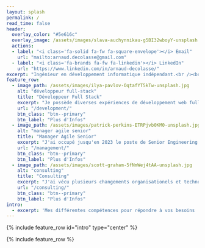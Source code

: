 ```yaml
---
layout: splash
permalink: /
read_time: false
header:
  overlay_color: "#5e616c"
  overlay_image: /assets/images/slava-auchynnikau-g5BI32wboyY-unsplash.jpg
  actions:
  - label: "<i class='fa-solid fa-fw fa-square-envelope'></i> Email"
    url: "mailto:arnaud.decolasse@gmail.com"
  - label: "<i class='fa-brands fa-fw fa-linkedin'></i> LinkedIn"
    url: "https://www.linkedin.com/in/arnaud-decolasse/"
excerpt: "Ingénieur en développement informatique indépendant.<br /><br />15 ans d'expérience au sein de groupes tel qu'Expedia et Bouygues Telecom, en tant que développeur et manager.<br />"
feature_row:
  - image_path: /assets/images/ilya-pavlov-OqtafYT5kTw-unsplash.jpg
    alt: "développeur full-stack"
    title: "Développeur Full Stack"
    excerpt: "Je possède diverses expériences de développement web full stack, avec une spécialisation sur la partie back-end et les technologies APIs, y compris sur le Cloud."
    url: "/development/"
    btn_class: "btn--primary"
    btn_label: "Plus d'Infos"
  - image_path: /assets/images/patrick-perkins-ETRPjvb0KM0-unsplash.jpg
    alt: "manager agile senior"
    title: "Manager Agile Senior"
    excerpt: "J'ai occupé jusqu'en 2023 le poste de Senior Engineering Manager, utilisant les méthodes Agile pour organiser des équipes de développement poylvalentes."
    url: "/management/"
    btn_class: "btn--primary"    
    btn_label: "Plus d'Infos"
  - image_path: /assets/images/scott-graham-5fNmWej4tAA-unsplash.jpg
    alt: "consulting"
    title: "Consulting"
    excerpt: "J'ai vécu plusieurs changements organisationels et technologiques durant ma carrière, tout en prenant part aux choix structurants impactant les équipes."
    url: "/consulting/"
    btn_class: "btn--primary"    
    btn_label: "Plus d'Infos"
intro:
  - excerpt: 'Mes différentes compétences pour répondre à vos besoins :'
---
```


{% include feature_row id="intro" type="center" %}

{% include feature_row %}